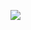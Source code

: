[![](https://mermaid.ink/img/pako:eNqtVE1PwzAM_StWzlvHx60HJCQQCPElbTfKwaTuGmiTkDgDNO2_4y4VQuLCBj3Vz87z86vTtdKuJlWqSK-JrKYzg8uAfWVBHo-BjTYeLcNTcG-Rws-EgKsBz5mxbHpykvESLs4X0DL7WM5mkVNtKBY6Fi110dgXUzRmRu_Y-47Q-1n0mIlQs1kh0xf_AOb3qbCPfUq4XNxcQ-106slyrqrpx-H_EdejsZKOuynklkAOQWM62kfgTuYVz3uom9-fwhWucK6D8fwbobdOoGCWLYNr4ItsIWRjAJFlSSLQO-nExi63nb51GRZPMJR-xLqlmAvmd7fQBNdvo__9fDXy4I-zuzn0sIZKronlYcFUKcF254zMhvGjUhNBhJpy7ujg6Hh6OD2sFGwmUBQFPP7dy2ziaJHGrntC_QJNssLobHYxkK0p5BIrlFFNVE9BdraW-70eelVKkv0otKYGUycTVXYjpZjYzT-sViWHRBOV_DDT-DtQZYNdpM0nbN11Fg?type=png)](https://mermaid.live/edit#pako:eNqtVE1PwzAM_StWzlvHx60HJCQQCPElbTfKwaTuGmiTkDgDNO2_4y4VQuLCBj3Vz87z86vTtdKuJlWqSK-JrKYzg8uAfWVBHo-BjTYeLcNTcG-Rws-EgKsBz5mxbHpykvESLs4X0DL7WM5mkVNtKBY6Fi110dgXUzRmRu_Y-47Q-1n0mIlQs1kh0xf_AOb3qbCPfUq4XNxcQ-106slyrqrpx-H_EdejsZKOuynklkAOQWM62kfgTuYVz3uom9-fwhWucK6D8fwbobdOoGCWLYNr4ItsIWRjAJFlSSLQO-nExi63nb51GRZPMJR-xLqlmAvmd7fQBNdvo__9fDXy4I-zuzn0sIZKronlYcFUKcF254zMhvGjUhNBhJpy7ujg6Hh6OD2sFGwmUBQFPP7dy2ziaJHGrntC_QJNssLobHYxkK0p5BIrlFFNVE9BdraW-70eelVKkv0otKYGUycTVXYjpZjYzT-sViWHRBOV_DDT-DtQZYNdpM0nbN11Fg)
